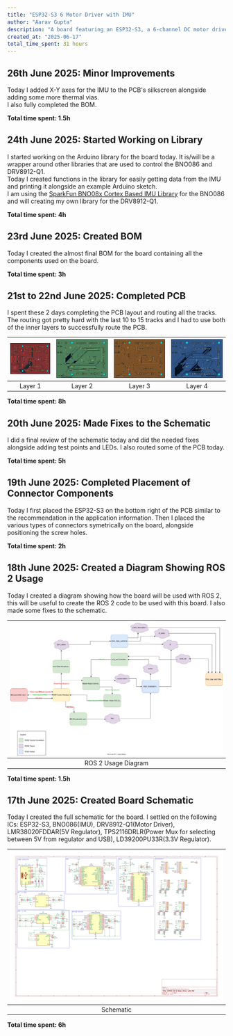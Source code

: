 ```yaml
---
title: "ESP32-S3 6 Motor Driver with IMU"
author: "Aarav Gupta"
description: "A board featuring an ESP32-S3, a 6-channel DC motor driver, an integrated IMU, and support for encoder feedback."
created_at: "2025-06-17"
total_time_spent: 31 hours
---
```


## 26th June 2025: Minor Improvements

Today I added X-Y axes for the IMU to the PCB's silkscreen alongside adding some more thermal vias.<br>
I also fully completed the BOM.

**Total time spent: 1.5h**

## 24th June 2025: Started Working on Library

I started working on the Arduino library for the board today. It is/will be a wrapper around other libraries that are used to control the BNO086 and DRV8912-Q1.<br>
Today I created functions in the library for easily getting data from the IMU and printing it alongside an example Arduino sketch.<br>
I am using the [SparkFun BNO08x Cortex Based IMU Library](https://github.com/sparkfun/SparkFun_BNO08x_Arduino_Library) for the BNO086 and will creating my own library for the DRV8912-Q1.

**Total time spent: 4h**

## 23rd June 2025: Created BOM

Today I created the almost final BOM for the board containing all the components used on the board.

**Total time spent: 3h**

## 21st to 22nd June 2025: Completed PCB

I spent these 2 days completing the PCB layout and routing all the tracks. The routing got pretty hard with the last 10 to 15 tracks and I had to use both of the inner layers to successfully route the PCB.

| ![Layer 1](assets/journal/06-22_1.png) | ![Layer 2](assets/journal/06-22_2.png) | ![Layer 3](assets/journal/06-22_3.png) | ![Layer 4](assets/journal/06-22_4.png) |
| :------------------------------------: | :------------------------------------: | :------------------------------------: | :------------------------------------: |
|                Layer 1                 |                Layer 2                 |                Layer 3                 |                Layer 4                 |

**Total time spent: 8h**

## 20th June 2025: Made Fixes to the Schematic

I did a final review of the schematic today and did the needed fixes alongside adding test points and LEDs. I also routed some of the PCB today.

**Total time spent: 5h**

## 19th June 2025: Completed Placement of Connector Components

Today I first placed the ESP32-S3 on the bottom right of the PCB similar to the recommendation in the application information. Then I placed the various types of connectors symetrically on the board, alongside positioning the screw holes.

**Total time spent: 2h**

## 18th June 2025: Created a Diagram Showing ROS 2 Usage

Today I created a diagram showing how the board will be used with ROS 2, this will be useful to create the ROS 2 code to be used with this board.
I also made some fixes to the schematic.

| ![ROS 2 Usage Diagram](code/ros2/ROS2_Usage.drawio.svg) |
| :-----------------------------------------------------: |
|                   ROS 2 Usage Diagram                   |

**Total time spent: 1.5h**

## 17th June 2025: Created Board Schematic

Today I created the full schematic for the board.
I settled on the following ICs: ESP32-S3, BNO086(IMU), DRV8912-Q1(Motor Driver), LMR38020FDDAR(5V Regulator), TPS2116DRLR(Power Mux for selecting between 5V from regulator and USB), LD39200PU33R(3.3V Regulator).

| ![Schematic](assets/journal/06-17_1.svg) |
| :--------------------------------------: |
|                Schematic                 |

**Total time spent: 6h**
